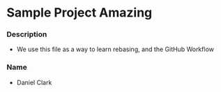 # Sample Project Amazing

### Description
- We use this file as a way to learn rebasing, and the GitHub Workflow

### Name
- Daniel Clark


